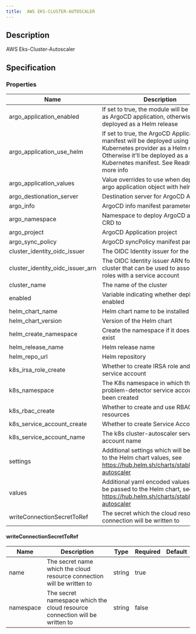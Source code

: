 ```yaml
---
title:  AWS EKS-CLUSTER-AUTOSCALER
---
```


## Description

AWS Eks-Cluster-Autoscaler

## Specification


### Properties

 Name | Description | Type | Required | Default 
 ------------ | ------------- | ------------- | ------------- | ------------- 
 argo_application_enabled | If set to true, the module will be deployed as ArgoCD application, otherwise it will be deployed as a Helm release | bool | false |  
 argo_application_use_helm | If set to true, the ArgoCD Application manifest will be deployed using Kubernetes provider as a Helm release. Otherwise it'll be deployed as a Kubernetes manifest. See Readme for more info | bool | false |  
 argo_application_values | Value overrides to use when deploying argo application object with helm |  | false |  
 argo_destionation_server | Destination server for ArgoCD Application | string | false |  
 argo_info | ArgoCD info manifest parameter |  | false |  
 argo_namespace | Namespace to deploy ArgoCD application CRD to | string | false |  
 argo_project | ArgoCD Application project | string | false |  
 argo_sync_policy | ArgoCD syncPolicy manifest parameter |  | false |  
 cluster_identity_oidc_issuer | The OIDC Identity issuer for the cluster | string | true |  
 cluster_identity_oidc_issuer_arn | The OIDC Identity issuer ARN for the cluster that can be used to associate IAM roles with a service account | string | true |  
 cluster_name | The name of the cluster | string | true |  
 enabled | Variable indicating whether deployment is enabled | bool | false |  
 helm_chart_name | Helm chart name to be installed | string | false |  
 helm_chart_version | Version of the Helm chart | string | false |  
 helm_create_namespace | Create the namespace if it does not yet exist | bool | false |  
 helm_release_name | Helm release name | string | false |  
 helm_repo_url | Helm repository | string | false |  
 k8s_irsa_role_create | Whether to create IRSA role and annotate service account | bool | false |  
 k8s_namespace | The K8s namespace in which the node-problem-detector service account has been created | string | false |  
 k8s_rbac_create | Whether to create and use RBAC resources | bool | false |  
 k8s_service_account_create | Whether to create Service Account | bool | false |  
 k8s_service_account_name | The k8s cluster-autoscaler service account name |  | false |  
 settings | Additional settings which will be passed to the Helm chart values, see https://hub.helm.sh/charts/stable/cluster-autoscaler | map(any) | false |  
 values | Additional yaml encoded values which will be passed to the Helm chart, see https://hub.helm.sh/charts/stable/cluster-autoscaler | string | false |  
 writeConnectionSecretToRef | The secret which the cloud resource connection will be written to | [writeConnectionSecretToRef](#writeConnectionSecretToRef) | false |  


#### writeConnectionSecretToRef

 Name | Description | Type | Required | Default 
 ------------ | ------------- | ------------- | ------------- | ------------- 
 name | The secret name which the cloud resource connection will be written to | string | true |  
 namespace | The secret namespace which the cloud resource connection will be written to | string | false |  
